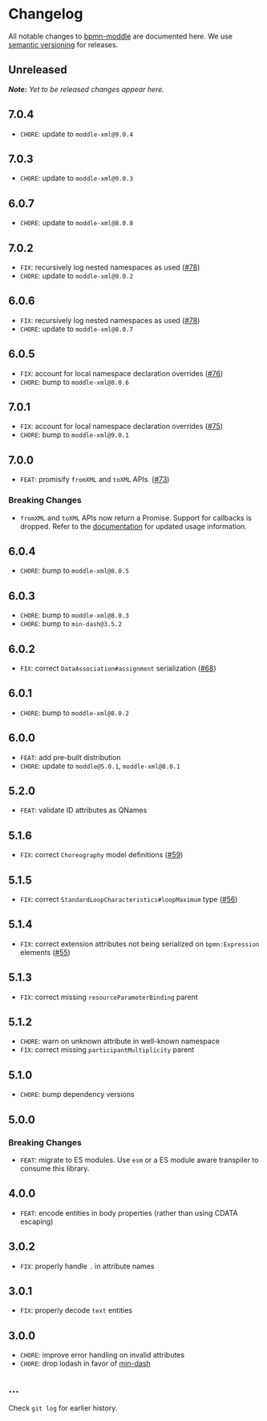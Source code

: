 # Changelog

All notable changes to [bpmn-moddle](https://github.com/bpmn-io/bpmn-moddle) are documented here. We use [semantic versioning](http://semver.org/) for releases.

## Unreleased

___Note:__ Yet to be released changes appear here._


## 7.0.4

* `CHORE`: update to `moddle-xml@9.0.4`

## 7.0.3

* `CHORE`: update to `moddle-xml@9.0.3`

## 6.0.7

* `CHORE`: update to `moddle-xml@8.0.8`

## 7.0.2

* `FIX`: recursively log nested namespaces as used ([#78](https://github.com/bpmn-io/bpmn-moddle/pull/78))
* `CHORE`: update to `moddle-xml@9.0.2`

## 6.0.6

* `FIX`: recursively log nested namespaces as used ([#78](https://github.com/bpmn-io/bpmn-moddle/pull/78))
* `CHORE`: update to `moddle-xml@8.0.7`

## 6.0.5

* `FIX`: account for local namespace declaration overrides ([#76](https://github.com/bpmn-io/bpmn-moddle/pull/76))
* `CHORE`: bump to `moddle-xml@8.0.6`

## 7.0.1

* `FIX`: account for local namespace declaration overrides ([#75](https://github.com/bpmn-io/bpmn-moddle/pull/75))
* `CHORE`: bump to `moddle-xml@9.0.1`

## 7.0.0

* `FEAT`: promisify `fromXML` and `toXML` APIs. ([#73](https://github.com/bpmn-io/bpmn-moddle/pull/73))

### Breaking Changes

* `fromXML` and `toXML` APIs now return a Promise. Support for callbacks is dropped. Refer to the [documentation](https://github.com/bpmn-io/bpmn-moddle#usage) for updated usage information.

## 6.0.4

* `CHORE`: bump to `moddle-xml@8.0.5`

## 6.0.3

* `CHORE`: bump to `moddle-xml@8.0.3`
* `CHORE`: bump to `min-dash@3.5.2`

## 6.0.2

* `FIX`: correct `DataAssociation#assignment` serialization ([#68](https://github.com/bpmn-io/bpmn-moddle/pull/68))

## 6.0.1

* `CHORE`: bump to `moddle-xml@8.0.2`

## 6.0.0

* `FEAT`: add pre-built distribution
* `CHORE`: update to `moddle@5.0.1`, `moddle-xml@8.0.1`

## 5.2.0

* `FEAT`: validate ID attributes as QNames

## 5.1.6

* `FIX`: correct `Choreography` model definitions ([#59](https://github.com/bpmn-io/bpmn-moddle/issues/59))

## 5.1.5

* `FIX`: correct `StandardLoopCharacteristics#loopMaximum` type ([#56](https://github.com/bpmn-io/bpmn-moddle/issues/56))

## 5.1.4

* `FIX`: correct extension attributes not being serialized on `bpmn:Expression` elements ([#55](https://github.com/bpmn-io/bpmn-moddle/issues/55))

## 5.1.3

* `FIX`: correct missing `resourceParameterBinding` parent

## 5.1.2

* `CHORE`: warn on unknown attribute in well-known namespace
* `FIX`: correct missing `participantMultiplicity` parent

## 5.1.0

* `CHORE`: bump dependency versions

## 5.0.0

### Breaking Changes

* `FEAT`: migrate to ES modules. Use `esm` or a ES module aware transpiler to consume this library.

## 4.0.0

* `FEAT`: encode entities in body properties (rather than using CDATA escaping)

## 3.0.2

* `FIX`: properly handle `.` in attribute names

## 3.0.1

* `FIX`: properly decode `text` entities

## 3.0.0

* `CHORE`: improve error handling on invalid attributes
* `CHORE`: drop lodash in favor of [min-dash](https://github.com/bpmn-io/min-dash)

## ...

Check `git log` for earlier history.
